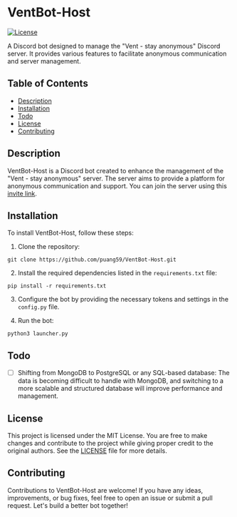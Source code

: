 # VentBot-Host

[![License](https://img.shields.io/badge/license-MIT-blue.svg)](https://opensource.org/licenses/MIT)

A Discord bot designed to manage the "Vent - stay anonymous" Discord server. It provides various features to facilitate anonymous communication and server management.

## Table of Contents
- [Description](#description)
- [Installation](#installation)
- [Todo](#todo)
- [License](#license)
- [Contributing](#contributing)

## Description
VentBot-Host is a Discord bot created to enhance the management of the "Vent - stay anonymous" server. The server aims to provide a platform for anonymous communication and support. You can join the server using this [invite link](https://discord.com/invite/895ZvYNCfW).

## Installation
To install VentBot-Host, follow these steps:
1. Clone the repository:

`git clone https://github.com/puang59/VentBot-Host.git`

2. Install the required dependencies listed in the `requirements.txt` file:

`pip install -r requirements.txt`

3. Configure the bot by providing the necessary tokens and settings in the `config.py` file.

4. Run the bot:

`python3 launcher.py`

## Todo
- [ ] Shifting from MongoDB to PostgreSQL or any SQL-based database: The data is becoming difficult to handle with MongoDB, and switching to a more scalable and structured database will improve performance and management.

## License
This project is licensed under the MIT License. You are free to make changes and contribute to the project while giving proper credit to the original authors. See the [LICENSE](LICENSE) file for more details.

## Contributing
Contributions to VentBot-Host are welcome! If you have any ideas, improvements, or bug fixes, feel free to open an issue or submit a pull request. Let's build a better bot together!


